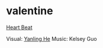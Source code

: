 # valentine

[Heart Beat](heyl0822.github.io/valentine/)

Visual: [Yanling He](yanlinghe.com) 
Music: Kelsey Guo